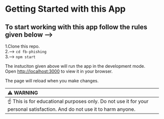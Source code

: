 # Getting Started with this App

## To start working with this app follow the rules given below -->

1.Clone this repo.\
2.--> `cd fb-phishing`\
3.--> `npm start`

The instuciton given above will run the app in the development mode.\
Open [http://localhost:3000](http://localhost:3000) to view it in your browser.

The page will reload when you make changes.

|:warning: WARNING   |
|:-------------------|
| :point_up: This is  for educational purposes only. Do not use it for your personal satisfaction. And do not use it to harm anyone.|